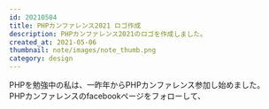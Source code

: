 ```yaml
---
id: 20210504
title: PHPカンファレンス2021 ロゴ作成
description: PHPカンファレンス2021のロゴを作成しました。
created_at: 2021-05-06
thumbnail: note/images/note_thumb.png
category: design
---
```


PHPを勉強中の私は、一昨年からPHPカンファレンス参加し始めました。  
PHPカンファレンスのfacebookページをフォローして、
